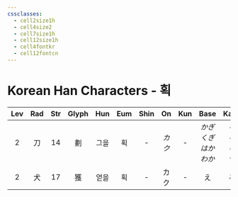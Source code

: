 ```yaml
---
cssclasses:
  - cell2size1h
  - cell4size2
  - cell7size1h
  - cell12size1h
  - cell4fontkr
  - cell12fontcn
---
```


# Korean Han Characters - 획

| Lev | Rad | Str | Glyph | Hun | Eum | Shin |  On  | Kun |          Base          |        Kana        | Simp |    Man     |  Can  | Viet  |
| :-: | :-: | :-: | :---: | :-: | :-: | :--: | :--: | :-: | :--------------------: | :----------------: | :--: | :--------: | :---: | :---: |
|  2  |  刀  | 14  |   劃   | 그을  |  획  |  -   | *カク* |  -  | *かぎ<br>くぎ<br>はか<br>わか* | *る<br>る<br>る<br>つ* |  -   | huá<br>huà | waak6 | vạch  |
|  2  |  犬  | 17  |   獲   | 얻을  |  획  |  -   |  カク  |  -  |           え            |         る          |  获   |    huò     | wok6  | hoạch |
